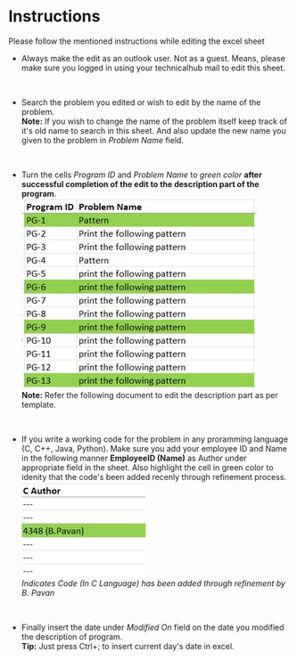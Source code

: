 # Instructions

Please follow the mentioned instructions while editing the excel sheet

- Always make the edit as an outlook user. Not as a guest. Means, please make sure you logged in using your technicalhub mail to edit this sheet.

<br>

- Search the problem you edited or wish to edit by the name of the problem.  
**Note:** If you wish to change the name of the problem itself keep track of it's old name to search in this sheet. And also update the new name you given to the problem in *Problem Name* field.

<br>

- Turn the cells *Program ID* and *Problem Name* to *green color* **after successful completion of the edit to the description part of the program**.  
  ![Example](1.jpg)  
  **Note:** Refer the following document to edit the description part as per template.

<br>

- If you write a working code for the problem in any proramming language (C, C++, Java, Python). Make sure you add your employee ID and Name in the following manner
**EmployeeID (Name)** as Author under appropriate field in the sheet. Also highlight the cell in green color to idenity that the code's been added recenly through refinement process.
  ![Indicates Code (In C Language) has been added through refinement by B. Pavan](2.jpg)  
  *Indicates Code (In C Language) has been added through refinement by B. Pavan*

<br>

- Finally insert the date under *Modified On* field on the date you modified the description of program.  
  **Tip:** Just press Ctrl+; to insert current day's date in excel.
